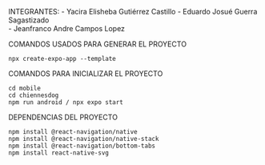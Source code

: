 INTEGRANTES: 
    - Yacira Elisheba Gutiérrez Castillo 
    - Eduardo Josué Guerra Sagastizado  
    - Jeanfranco Andre Campos Lopez 

COMANDOS USADOS PARA GENERAR EL PROYECTO

    npx create-expo-app --template

COMANDOS PARA INICIALIZAR EL PROYECTO

    cd mobile 
    cd chiennesdog
    npm run android / npx expo start

DEPENDENCIAS DEL PROYECTO

    npm install @react-navigation/native
    npm install @react-navigation/native-stack
    npm install @react-navigation/bottom-tabs
    npm install react-native-svg